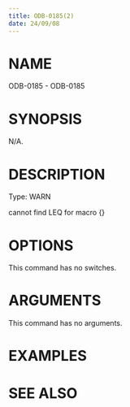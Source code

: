 ```yaml
---
title: ODB-0185(2)
date: 24/09/08
---
```


# NAME

ODB-0185 - ODB-0185

# SYNOPSIS

N/A.

# DESCRIPTION

Type: WARN

cannot find LEQ for macro {}

# OPTIONS

This command has no switches.

# ARGUMENTS

This command has no arguments.

# EXAMPLES

# SEE ALSO

